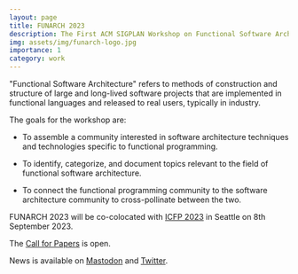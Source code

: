 ```yaml
---
layout: page
title: FUNARCH 2023
description: The First ACM SIGPLAN Workshop on Functional Software Architecture - FP in the Large
img: assets/img/funarch-logo.jpg
importance: 1
category: work
---
```


"Functional Software Architecture" refers to methods of construction
and structure of large and long-lived software projects that are
implemented in functional languages and released to real users,
typically in industry.

The goals for the workshop are:

- To assemble a community interested in software architecture
  techniques and technologies specific to functional programming.

- To identify, categorize, and document topics relevant to
  the field of functional software architecture.

- To connect the functional programming community to the software
  architecture community to cross-pollinate between the two.
    
FUNARCH 2023 will be co-colocated with [ICFP 2023](https://icfp23.sigplan.org/)
in Seattle on 8th September 2023.

The [Call for Papers](cfp/) is open.

News is available on [Mastodon](https://discuss.systems/@funarch) and
[Twitter](https://twitter.com/ACMFUNARCH).


